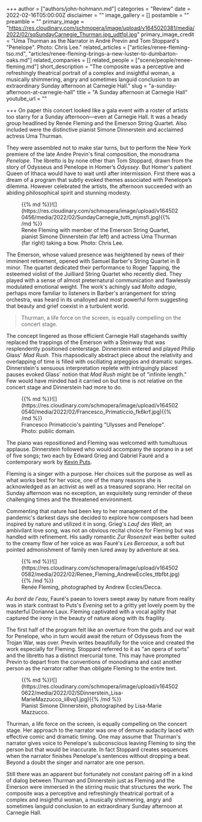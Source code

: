 +++
author = ["authors/john-hohmann.md"]
categories = "Review"
date = 2022-02-16T05:00:00Z
disclaimer = ""
image_gallery = []
postamble = ""
preamble = ""
primary_image = "https://res.cloudinary.com/schmopera/image/upload/v1645020381/media/2022/02/sqSundayCarnegie_Thurman.jpg_udtfpl.jpg"
primary_image_credit = "Uma Thurman as the Narrator in André Previn and Tom Stoppard's \"Penelope\". Photo: Chris Lee."
related_articles = ["articles/renee-fleming-tso.md", "articles/renee-fleming-brings-a-new-luster-to-dumbarton-oaks.md"]
related_companies = []
related_people = ["scene/people/renee-fleming.md"]
short_description = "The composite was a perceptive and refreshingly theatrical portrait of a complex and insightful woman, a musically shimmering, angry and sometimes languid conclusion to an extraordinary Sunday afternoon at Carnegie Hall."
slug = "a-sunday-afternoon-at-carnegie-hall"
title = "A Sunday afternoon at Carnegie Hall"
youtube_url = ""

+++
On paper this concert looked like a gala event with a roster of artists too starry for a Sunday afternoon—even at Carnegie Hall. It was a heady group headlined by Renée Fleming and the Emerson String Quartet. Also included were the distinctive pianist Simone Dinnerstein and acclaimed actress Uma Thurman.

They were assembled not to make star turns, but to perform the New York premiere of the late Andre Previn's final composition, the monodrama _Penelope_. The libretto is by none other than Tom Stoppard, drawn from the story of Odysseus and Penelope in Homer’s _Odyssey_. But Homer's patient Queen of Ithaca would have to wait until after intermission. First there was a dream of a program that subtly evoked themes associated with Penelope’s dilemma. However celebrated the artists, the afternoon succeeded with an abiding philosophical spirit and stunning modesty.

<figure data-type="image">{{% md %}}![](https://res.cloudinary.com/schmopera/image/upload/v1645020456/media/2022/02/SundayCarnegie_tutti_mjmsfi.jpg){{% /md %}}

<figcaption>Renée Fleming with member of the Emerson String Quartet, pianist Simone Dinnerstein (far left) and actress Uma Thurman (far right) taking a bow. Photo: Chris Lee.</figcaption>  
</figure>

The Emerson, whose valued presence was heightened by news of their imminent retirement, opened with Samuel Barber's String Quartet in B minor. The quartet dedicated their performance to Roger Tapping, the esteemed violist of the Juilliard String Quartet who recently died. They played with a sense of almost preternatural communication and flawlessly modulated emotional weight. The work's achingly sad _Molto adagio_, perhaps more familiar to listeners in Barber's arrangement for string orchestra, was heard in its unalloyed and most powerful form suggesting that beauty and grief coexist in a turbulent world.

> Thurman, a life force on the screen, is equally compelling on the concert stage.

The concept lingered as those efficient Carnegie Hall stagehands swiftly replaced the trappings of the Emerson with a Steinway that was resplendently positioned centerstage. Dinnerstein entered and played Philip Glass' _Mad Rush_. This rhapsodically abstract piece about the relativity and overlapping of time is filled with oscillating arpeggios and dramatic surges. Dinnerstein's sensuous interpretation replete with intriguingly placed pauses evoked Glass' notion that _Mad Rush_ might be of "infinite length." Few would have minded had it carried on but time is not relative on the concert stage and Dinnerstein had more to do.

<figure data-type="image">{{% md %}}![](https://res.cloudinary.com/schmopera/image/upload/v1645020540/media/2022/02/Francesco_Primaticcio_fk6krf.jpg){{% /md %}}

<figcaption>Francesco Primaticcio's painting "Ulysses and Penelope". Photo: public domain.</figcaption>  
</figure>

The piano was repositioned and Fleming was welcomed with tumultuous applause. Dinnerstein followed who would accompany the soprano in a set of five songs; two each by Edward Grieg and Gabriel Fauré and a contemporary work by [Kevin Puts](/kevin-puts-i-know-who-i-am-as-a-composer/).

Fleming is a singer with a purpose. Her choices suit the purpose as well as what works best for her voice, one of the many reasons she is acknowledged as an activist as well as a treasured soprano. Her recital on Sunday afternoon was no exception, an exquisitely sung reminder of these challenging times and the threatened environment.

Commenting that nature had been key to her management of the pandemic's darkest days she decided to explore how composers had been inspired by nature and utilized it in song. Grieg's _Lauf des Welt_, an ambivilant love song, was not an obvious recital choice for Fleming but was handled with refinement. His sadly romantic _Zur Rosenzeit_ was better suited to the creamy flow of her voice as was Fauré's _Les Berceaux_, a soft but pointed admonishment of family men lured away by adventure at sea.

<figure data-type="image">{{% md %}}![](https://res.cloudinary.com/schmopera/image/upload/v1645020582/media/2022/02/Renee_Fleming_AndrewEccles_ttbfbt.jpg){{% /md %}}

<figcaption>Renée Fleming, photographed by Andrew Eccles/Decca.</figcaption>  
</figure>

_Au bord de l'eau_, Fauré's paean to lovers swept away by nature from reality was in stark contrast to Puts's _Evening_ set to a gritty yet lovely poem by the masterful Dorianne Laux. Fleming captivated with a vocal agility that captured the irony in the beauty of nature along with its fragility.

The first half of the program felt like an overture from the gods and our wait for Penelope, who in turn would await the return of Odysseus from the Trojan War, was over. Previn writes beautifully for the voice and created the work especially for Fleming. Stoppard referred to it as "an opera of sorts" and the libretto has a distinct mercurial tone. This may have prompted Previn to depart from the conventions of monodrama and cast another person as the narrator rather than obligate Fleming to the entire text.

<figure data-type="image">{{% md %}}![](https://res.cloudinary.com/schmopera/image/upload/v1645020622/media/2022/02/SDinnerstein_Lisa-MarieMazzucco_ii8vq1.jpg){{% /md %}}

<figcaption>Pianist Simone Dinnerstein, photographed by Lisa-Marie Mazzucco.</figcaption>  
</figure>

Thurman, a life force on the screen, is equally compelling on the concert stage. Her approach to the narrator was one of demure audacity laced with effective comic and  dramatic timing. One may assume that Thurman's narrator gives voice to Penelope's subconscious leaving Fleming to sing the person but that would be inaccurate. In fact Stoppard creates sequences when the narrator finishes Penelope's sentences without dropping a beat. Beyond a doubt the singer and narrator are one person.

Still there was an apparent but fortunately not constant pairing off in a kind of dialog between Thurman and Dinnerstein just as Fleming and the Emerson were immersed in the stirring music that structures the work. The composite was a perceptive and refreshingly theatrical portrait of a complex and insightful woman, a musically shimmering, angry and sometimes languid conclusion to an extraordinary Sunday afternoon at Carnegie Hall.